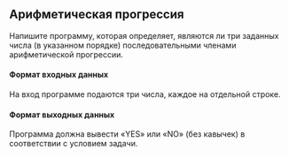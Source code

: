 ## Арифметическая прогрессия

Напишите программу, которая определяет, являются ли три заданных числа (в указанном порядке) последовательными членами арифметической прогрессии.

#### Формат входных данных
На вход программе подаются три числа, каждое на отдельной строке.

#### Формат выходных данных
Программа должна вывести «YES» или «NO» (без кавычек) в соответствии с условием задачи. 